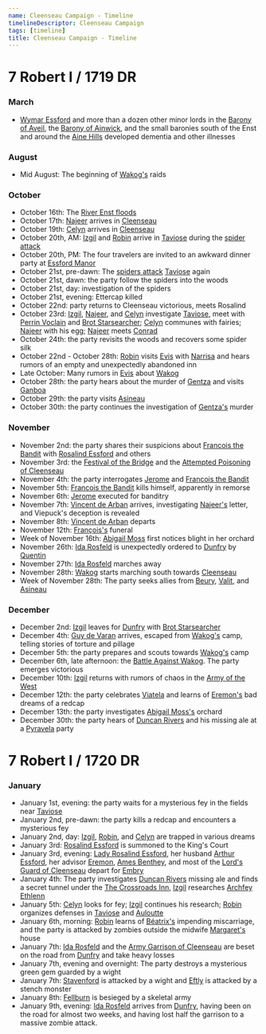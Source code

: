 ```yaml
---
name: Cleenseau Campaign - Timeline
timelineDescriptor: Cleenseau Campaign
tags: [timeline]
title: Cleenseau Campaign - Timeline
---
```


# 7 Robert I / 1719 DR

### March
* [Wymar Essford](<../../people/sembarans/wymar-essford.md>) and more than a dozen other minor lords in the [Barony of Aveil](<../../gazetteer/greater-sembara/sembara/barony-of-aveil/barony-of-aveil.md>), the [Barony of Ainwick](<../../gazetteer/greater-sembara/sembara/barony-of-ainwick/barony-of-ainwick.md>), and the small baronies south of the Enst and around the [Aine Hills](<../../gazetteer/greater-sembara/sembara/aine-hills.md>) developed dementia and other illnesses
### August
* Mid August: The beginning of [Wakog's](<../../people/other-nonhumans/wakog.md>) raids
### October
* October 16th: The [River Enst floods](<../../events/1700s/1719/10/tragic-flood-of-the-river-enst.md>) 
* October 17th: [Najeer](<../../people/pcs/cleenseau/viepuck.md>) arrives in [Cleenseau](<../../gazetteer/greater-sembara/sembara/barony-of-aveil/cleenseau-region/cleenseau/cleenseau.md>)
* October 19th: [Celyn](<../../people/pcs/cleenseau/celyn.md>) arrives in [Cleenseau](<../../gazetteer/greater-sembara/sembara/barony-of-aveil/cleenseau-region/cleenseau/cleenseau.md>) 
* October 20th, AM: [Izgil](<../../people/pcs/cleenseau/izgil-moonseeker.md>) and [Robin](<../../people/pcs/cleenseau/robin-of-abenfyrd.md>) arrive in [Taviose](<../../gazetteer/greater-sembara/sembara/barony-of-aveil/cleenseau-region/taviose.md>) during the [spider attack](<../../events/1700s/1719/10/first-spider-attack-on-tavoise.md>)
* October 20th, PM: The four travelers are invited to an awkward dinner party at [Essford Manor](<../../gazetteer/greater-sembara/sembara/barony-of-aveil/cleenseau-region/cleenseau/essford-manor.md>)
* October 21st, pre-dawn: The [spiders attack](<../../events/1700s/1719/10/second-spider-attack-on-tavoise.md>) [Taviose](<../../gazetteer/greater-sembara/sembara/barony-of-aveil/cleenseau-region/taviose.md>) again
* October 21st, dawn: the party follow the spiders into the woods
* October 21st, day: investigation of the spiders
* October 21st, evening: Ettercap killed
* October 22nd: party returns to Cleenseau victorious, meets Rosalind
* October 23rd: [Izgil](<../../people/pcs/cleenseau/izgil-moonseeker.md>), [Najeer](<../../people/pcs/cleenseau/viepuck.md>), and [Celyn](<../../people/pcs/cleenseau/celyn.md>) investigate [Taviose](<../../gazetteer/greater-sembara/sembara/barony-of-aveil/cleenseau-region/taviose.md>), meet with [Perrin Voclain](<../../people/sembarans/perrin-voclain.md>) and [Brot Starsearcher](<../../people/dwarves/brot-starsearcher.md>); [Celyn](<../../people/pcs/cleenseau/celyn.md>) communes with fairies;  [Najeer](<../../people/pcs/cleenseau/viepuck.md>) with his egg; [Najeer](<../../people/pcs/cleenseau/viepuck.md>) meets [Conrad](<../../people/sembarans/conrad.md>)
* October 24th: the party revisits the woods and recovers some spider silk
* October 22nd - October 28th: [Robin](<../../people/pcs/cleenseau/robin-of-abenfyrd.md>) visits [Evis](<../../gazetteer/greater-sembara/duchy-of-maseau/evis.md>) with [Narrisa](<../../people/maseauns/narrisa-de-abadelle.md>) and hears rumors of an empty and unexpectedly abandoned inn
* Late October: Many rumors in [Evis](<../../gazetteer/greater-sembara/duchy-of-maseau/evis.md>) about [Wakog](<../../people/other-nonhumans/wakog.md>)
* October 28th: the party hears about the murder of [Gentza](<../../people/lizardfolk/gentza.md>) and visits [Ganboa](<../../gazetteer/greater-sembara/sembara/barony-of-aveil/cleenseau-region/ganboa.md>)
* October 29th: the party visits [Asineau](<../../gazetteer/greater-sembara/sembara/barony-of-aveil/cleenseau-region/asineau.md>)
* October 30th: the party continues the investigation of [Gentza's](<../../people/lizardfolk/gentza.md>) murder
### November
* November 2nd: the party shares their suspicions about [Francois the Bandit](<../../people/sembarans/francois-the-bandit.md>) with [Rosalind Essford](<../../people/sembarans/rosalind-essford.md>) and others
* November 3rd: the [Festival of the Bridge](<../../time/holidays-and-festivals/festival-of-the-bridge.md>) and the [Attempted Poisoning of Cleenseau](<../../events/1700s/1719/11/attempted-poisoning-of-cleenseau.md>)
* November 4th: the party interrogates [Jerome](<../../people/sembarans/jerome.md>) and [Francois the Bandit](<../../people/sembarans/francois-the-bandit.md>)
* November 5th: [Francois the Bandit](<../../people/sembarans/francois-the-bandit.md>) kills himself, apparently in remorse
* November 6th: [Jerome](<../../people/sembarans/jerome.md>) executed for banditry
* November 7th: [Vincent de Arban](<../../people/sembarans/vincent-de-arban.md>) arrives, investigating [Najeer's](<../../people/pcs/cleenseau/viepuck.md>) letter, and Viepuck's deception is revealed
* November 8th: [Vincent de Arban](<../../people/sembarans/vincent-de-arban.md>) departs
* November 12th: [François's](<../../people/sembarans/francois-the-bandit.md>) funeral
* Week of November 16th: [Abigail Moss](<../../people/sembarans/abigail-moss.md>) first notices blight in her orchard
* November 26th: [Ida Rosfeld](<../../people/sembarans/ida-rosfeld.md>) is unexpectedly ordered to [Dunfry](<../../gazetteer/greater-sembara/sembara/western-marches/dunfry.md>) by [Quentin](<../../people/sembarans/quentin.md>)
* November 27th: [Ida Rosfeld](<../../people/sembarans/ida-rosfeld.md>) marches away
* November 28th: [Wakog](<../../people/other-nonhumans/wakog.md>) starts marching south towards [Cleenseau](<../../gazetteer/greater-sembara/sembara/barony-of-aveil/cleenseau-region/cleenseau/cleenseau.md>)
* Week of November 28th: The party seeks allies from [Beury](<../../gazetteer/greater-sembara/sembara/barony-of-aveil/cleenseau-region/beury.md>), [Valit](<../../gazetteer/greater-sembara/sembara/barony-of-aveil/cleenseau-region/valit.md>), and [Asineau](<../../gazetteer/greater-sembara/sembara/barony-of-aveil/cleenseau-region/asineau.md>) 
### December
* December 2nd: [Izgil](<../../people/pcs/cleenseau/izgil-moonseeker.md>) leaves for [Dunfry](<../../gazetteer/greater-sembara/sembara/western-marches/dunfry.md>) with [Brot Starsearcher](<../../people/dwarves/brot-starsearcher.md>)
* December 4th: [Guy de Varan](<../../people/maseauns/guy-de-varan.md>) arrives, escaped from [Wakog's](<../../people/other-nonhumans/wakog.md>) camp, telling stories of torture and pillage
* December 5th: the party prepares and scouts towards [Wakog's](<../../people/other-nonhumans/wakog.md>) camp
* December 6th, late afternoon: the [Battle Against Wakog](<../../events/1700s/1719/12/battle-against-wakog.md>). The party emerges victorious
* December 10th: [Izgil](<../../people/pcs/cleenseau/izgil-moonseeker.md>) returns with rumors of chaos in the [Army of the West](<../../groups/sembaran-army/army-of-the-west.md>)
* December 12th: the party celebrates [Viatela](<../../time/holidays-and-festivals/viatela.md>) and learns of [Eremon's](<../../people/sembarans/eremon.md>) bad dreams of a redcap
* December 13th: the party investigates [Abigail Moss's](<../../people/sembarans/abigail-moss.md>) orchard
* December 30th: the party hears of [Duncan Rivers](<../../people/sembarans/duncan-rivers.md>) and his missing ale at a [Pyravela](<../../time/holidays-and-festivals/pyravela.md>) party
# 7 Robert I / 1720 DR

### January
* January 1st, evening: the party waits for a mysterious fey in the fields near [Taviose](<../../gazetteer/greater-sembara/sembara/barony-of-aveil/cleenseau-region/taviose.md>)
* January 2nd, pre-dawn: the party kills a redcap and encounters a mysterious fey
* January 2nd, day: [Izgil](<../../people/pcs/cleenseau/izgil-moonseeker.md>), [Robin](<../../people/pcs/cleenseau/robin-of-abenfyrd.md>), and [Celyn](<../../people/pcs/cleenseau/celyn.md>) are trapped in various dreams
* January 3rd: [Rosalind Essford](<../../people/sembarans/rosalind-essford.md>) is summoned to the King's Court
* January 3rd, evening: [Lady Rosalind Essford](<../../people/sembarans/rosalind-essford.md>), her husband [Arthur Essford](<../../people/sembarans/arthur-essford.md>), her advisor [Eremon](<../../people/sembarans/eremon.md>), [Ames Benthey](<../../people/sembarans/ames-benthey.md>), and most of the [Lord's Guard of Cleenseau](<../../gazetteer/greater-sembara/sembara/barony-of-aveil/cleenseau-region/cleenseau/lord-s-guard-of-cleenseau.md>) depart for [Embry](<../../gazetteer/greater-sembara/sembara/heartlands/embry.md>)
* January 4th: The party investigates [Duncan Rivers](<../../people/sembarans/duncan-rivers.md>) missing ale and finds a secret tunnel under the [The Crossroads Inn](<../../gazetteer/greater-sembara/sembara/barony-of-aveil/cleenseau-region/cleenseau/the-crossroads-inn.md>), [Izgil](<../../people/pcs/cleenseau/izgil-moonseeker.md>) researches [Archfey Ethlenn](<../../people/extraplanar-powers/archfey-ethlenn.md>)
* January 5th: [Celyn](<../../people/pcs/cleenseau/celyn.md>) looks for fey; [Izgil](<../../people/pcs/cleenseau/izgil-moonseeker.md>) continues his research; [Robin](<../../people/pcs/cleenseau/robin-of-abenfyrd.md>) organizes defenses in [Taviose](<../../gazetteer/greater-sembara/sembara/barony-of-aveil/cleenseau-region/taviose.md>) and [Auloutte](<../../gazetteer/greater-sembara/sembara/barony-of-aveil/cleenseau-region/auloutte.md>)
* January 6th, morning: [Robin](<../../people/pcs/cleenseau/robin-of-abenfyrd.md>) learns of [Béatrix's](<../../people/sembarans/beatrix-thorne.md>) impending miscarriage, and the party is attacked by zombies outside the midwife [Margaret's](<../../people/sembarans/margaret-ashford.md>) house
* January 7th: [Ida Rosfeld](<../../people/sembarans/ida-rosfeld.md>) and the [Army Garrison of Cleenseau](<../../groups/sembaran-army/army-garrison-of-cleenseau.md>) are beset on the road from [Dunfry](<../../gazetteer/greater-sembara/sembara/western-marches/dunfry.md>) and take heavy losses
* January 7th, evening and overnight: The party destroys a mysterious green gem guarded by a wight
* January 7th: [Stavenford](<../../gazetteer/greater-sembara/sembara/heartlands/stavenford.md>) is attacked by a wight and [Eftly](<../../gazetteer/greater-sembara/sembara/barony-of-aveil/eftly.md>) is attacked by a stench monster
* January 8th: [Fellburn](<../../gazetteer/greater-sembara/sembara/heartlands/fellburn.md>) is besieged by a skeletal army
* January 9th, evening: [Ida Rosfeld](<../../people/sembarans/ida-rosfeld.md>) arrives from [Dunfry](<../../gazetteer/greater-sembara/sembara/western-marches/dunfry.md>), having been on the road for almost two weeks, and having lost half the garrison to a massive zombie attack.